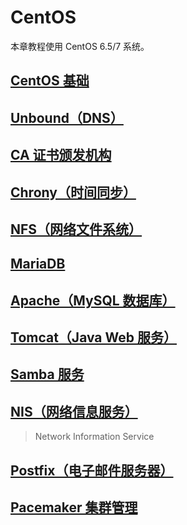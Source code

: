 # CentOS

本章教程使用 CentOS 6.5/7 系统。

## [CentOS 基础](./Base/)

## [Unbound（DNS）](./Unbound/)

## [CA 证书颁发机构](./CA/)

## [Chrony（时间同步）](./Chrony/)

## [NFS（网络文件系统）](./NFS/)

## [MariaDB](./MariaDB/)

## [Apache（MySQL 数据库）](./Apache/)

## [Tomcat（Java Web 服务）](./Tomcat/)

## [Samba 服务](./Samba/)

## [NIS（网络信息服务）](./NIS/)

> Network Information Service

## [Postfix（电子邮件服务器）](./Postfix/)

## [Pacemaker 集群管理](./Pacemaker/)
